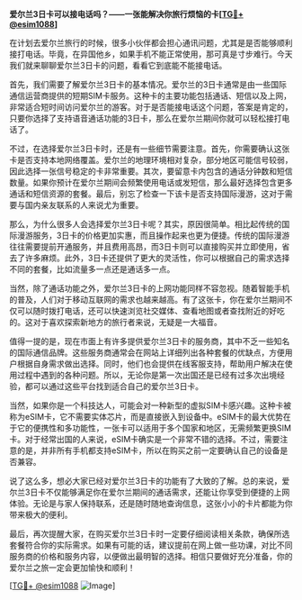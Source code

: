 **爱尔兰3日卡可以接电话吗？——一张能解决你旅行烦恼的卡[[TG💪+ @esim1088](https://t.me/s/esim1088)]**

在计划去爱尔兰旅行的时候，很多小伙伴都会担心通讯问题，尤其是是否能够顺利接打电话。毕竟，在异国他乡，如果手机不能正常使用，那可真是寸步难行。今天我们就来聊聊爱尔兰3日卡的问题，看看它到底能不能接电话。

首先，我们需要了解爱尔兰3日卡的基本情况。爱尔兰的3日卡通常是由一些国际通信运营商提供的短期SIM卡服务。这种卡的主要功能包括通话、短信以及上网，非常适合短时间访问爱尔兰的游客。对于是否能接电话这个问题，答案是肯定的，只要你选择了支持语音通话功能的3日卡，那么在爱尔兰期间你就可以轻松接打电话了。

不过，在选择爱尔兰3日卡时，还是有一些细节需要注意。首先，你需要确认这张卡是否支持本地网络覆盖。爱尔兰的地理环境相对复杂，部分地区可能信号较弱，因此选择一张信号稳定的卡非常重要。其次，要留意卡内包含的通话分钟数和短信数量。如果你预计在爱尔兰期间会频繁使用电话或发短信，那么最好选择包含更多通话和短信资源的套餐。最后，别忘了检查一下该卡是否支持国际漫游，这对于需要与国内亲友联系的人来说尤为重要。

那么，为什么很多人会选择爱尔兰3日卡呢？其实，原因很简单。相比起传统的国际漫游服务，3日卡的价格更加实惠，而且操作起来也更为便捷。传统的国际漫游往往需要提前开通服务，并且费用高昂，而3日卡则可以直接购买并立即使用，省去了许多麻烦。此外，3日卡还提供了更大的灵活性，你可以根据自己的需求选择不同的套餐，比如流量多一点还是通话多一点。

当然，除了通话功能之外，爱尔兰3日卡的上网功能同样不容忽视。随着智能手机的普及，人们对于移动互联网的需求也越来越高。有了这张卡，你在爱尔兰期间不仅可以随时拨打电话，还可以快速浏览社交媒体、查看地图或者查找附近的好吃的。这对于喜欢探索新地方的旅行者来说，无疑是一大福音。

值得一提的是，现在市面上有许多提供爱尔兰3日卡的服务商，其中不乏一些知名的国际通信品牌。这些服务商通常会在网站上详细列出各种套餐的优缺点，方便用户根据自身需求做出选择。同时，他们也会提供在线客服支持，帮助用户解决在使用过程中遇到的各种问题。所以，无论你是第一次出国还是已经有过多次出境经验，都可以通过这些平台找到适合自己的爱尔兰3日卡。

当然，如果你是一个科技达人，可能会对一种新型的虚拟SIM卡感兴趣。这种卡被称为eSIM卡，它不需要实体芯片，而是直接嵌入到设备中。eSIM卡的最大优势在于它的便携性和多功能性，一张卡可以适用于多个国家和地区，无需频繁更换SIM卡。对于经常出国的人来说，eSIM卡确实是一个非常不错的选择。不过，需要注意的是，并非所有手机都支持eSIM卡，所以在购买之前一定要确认自己的设备是否兼容。

说了这么多，想必大家已经对爱尔兰3日卡的功能有了大致的了解。总的来说，爱尔兰3日卡不仅能够满足你在爱尔兰期间的通话需求，还能让你享受到便捷的上网体验。无论是与家人保持联系，还是随时随地查询信息，这张小小的卡片都能为你带来极大的便利。

最后，再次提醒大家，在购买爱尔兰3日卡时一定要仔细阅读相关条款，确保所选套餐符合你的实际需求。如果有可能的话，建议提前在网上做一些功课，对比不同服务商的价格和服务内容，以便做出最明智的选择。相信只要做好充分准备，你的爱尔兰之旅一定会更加愉快和顺利！

[[TG💪+ @esim1088](https://t.me/s/esim1088) ![Image](https://i.postimg.cc/4NQfJmqS/Snipaste-2025-05-13-00-14-12.png)]